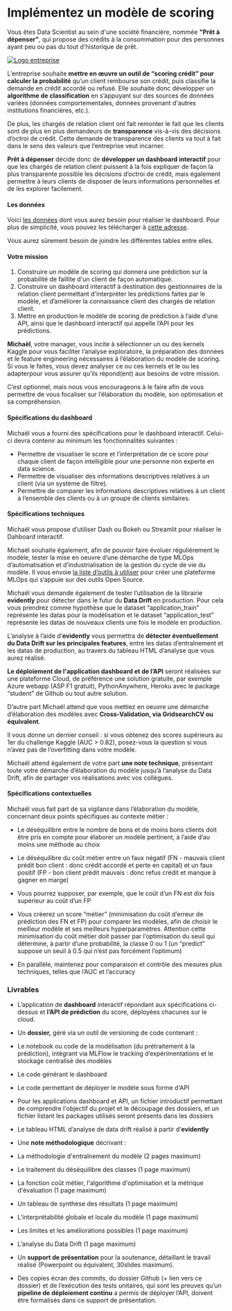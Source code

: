 ﻿
# Implémentez un modèle de scoring
Vous êtes Data Scientist au sein d'une société financière, nommée  **"Prêt à dépenser"**, qui propose des crédits à la consommation pour des personnes ayant peu ou pas du tout d'historique de prêt.

[![Logo entreprise ](https://user.oc-static.com/upload/2019/02/25/15510866018677_logo%20projet%20fintech.png)](https://user.oc-static.com/upload/2019/02/25/15510866018677_logo%20projet%20fintech.png)

L’entreprise souhaite  **mettre en œuvre un outil de “scoring crédit” pour calculer la probabilité** qu’un client rembourse son crédit, puis classifie la demande en crédit accordé ou refusé. Elle souhaite donc développer un  **algorithme de classification**  en s’appuyant sur des sources de données variées (données comportementales, données provenant d'autres institutions financières, etc.).

De plus, les chargés de relation client ont fait remonter le fait que les clients sont de plus en plus demandeurs de  **transparence**  vis-à-vis des décisions d’octroi de crédit. Cette demande de transparence des clients va tout à fait dans le sens des valeurs que l’entreprise veut incarner.

**Prêt à dépenser** décide donc de  **développer un dashboard interactif**  pour que les chargés de relation client puissent à la fois expliquer de façon la plus transparente possible les décisions d’octroi de crédit, mais également permettre à leurs clients de disposer de leurs informations personnelles et de les explorer facilement.

#### **Les données**

Voici  [les données](https://www.kaggle.com/c/home-credit-default-risk/data)  dont vous aurez besoin pour réaliser le dashboard. Pour plus de simplicité, vous pouvez les télécharger à  [cette adresse](https://s3-eu-west-1.amazonaws.com/static.oc-static.com/prod/courses/files/Parcours_data_scientist/Projet+-+Impl%C3%A9menter+un+mod%C3%A8le+de+scoring/Projet+Mise+en+prod+-+home-credit-default-risk.zip).

Vous aurez sûrement besoin de joindre les différentes tables entre elles.

#### **Votre mission**

1.  Construire un modèle de scoring qui donnera une prédiction sur la probabilité de faillite d'un client de façon automatique.
2.  Construire un dashboard interactif à destination des gestionnaires de la relation client permettant d'interpréter les prédictions faites par le modèle, et d’améliorer la connaissance client des chargés de relation client.
3.  Mettre en production le modèle de scoring de prédiction à l’aide d’une API, ainsi que le dashboard interactif qui appelle l’API pour les prédictions.

**Michaël**, votre manager, vous incite à sélectionner un ou des kernels Kaggle pour vous faciliter l’analyse exploratoire, la préparation des données et le feature engineering nécessaires à l’élaboration du modèle de scoring. Si vous le faites, vous devez analyser ce ou ces kernels et le ou les adapterpour vous assurer qu’ils répond(ent) aux besoins de votre mission.

C’est optionnel, mais nous vous encourageons à le faire afin de vous permettre de vous focaliser sur l’élaboration du modèle, son optimisation et sa compréhension.

#### **Spécifications du dashboard**

Michaël vous a fourni des spécifications pour le dashboard interactif. Celui-ci devra contenir au minimum les fonctionnalités suivantes :

-   Permettre de visualiser le score et l’interprétation de ce score pour chaque client de façon intelligible pour une personne non experte en data science.
-   Permettre de visualiser des informations descriptives relatives à un client (via un système de filtre).
-   Permettre de comparer les informations descriptives relatives à un client à l’ensemble des clients ou à un groupe de clients similaires.

#### **Spécifications techniques**

Michaël vous propose d’utiliser Dash ou Bokeh ou Streamlit pour réaliser le Dahboard interactif.

Michaël souhaite également, afin de pouvoir faire évoluer régulièrement le modèle, tester la mise en oeuvre d’une démarche de type MLOps d’automatisation et d’industrialisation de la gestion du cycle de vie du modèle. Il vous envoie  [la liste d’outils à utiliser](https://s3.eu-west-1.amazonaws.com/course.oc-static.com/projects/Data_Scientist_P7/Outils+Open+Source+MLOps.pdf)  pour créer une plateforme MLOps qui s’appuie sur des outils Open Source.

Michaël vous demande également de tester l’utilisation de la librairie  **evidently**  pour détecter dans le futur du  **Data Drift** en production. Pour cela vous prendrez comme hypothèse que le dataset “application_train” représente les datas pour la modélisation et le dataset “application_test” représente les datas de nouveaux clients une fois le modèle en production.

L’analyse à l’aide d’**evidently**  vous permettra de  **détecter éventuellement du Data Drift sur les principales features**, entre les datas d’entraînement et les datas de production, au travers du tableau HTML d’analyse que vous aurez réalisé.

**Le déploiement de l'application dashboard et de l’API**  seront réalisées sur une plateforme Cloud, de préférence une solution gratuite, par exemple Azure webapp (ASP F1 gratuit), PythonAnywhere, Heroku avec le package “student” de Github ou tout autre solution.

D’autre part Michaël attend que vous mettiez en oeuvre une démarche d’élaboration des modèles avec  **Cross-Validation, via GridsearchCV ou équivalent**.

Il vous donne un dernier conseil : si vous obtenez des scores supérieurs au 1er du challenge Kaggle (AUC > 0.82), posez-vous la question si vous n’avez pas de l’overfitting dans votre modèle.

Michaël attend également de votre part  **une note technique**, présentant toute votre démarche d’élaboration du modèle jusqu’à l’analyse du Data Drift, afin de partager vos réalisations avec vos collègues.

#### **Spécifications contextuelles**

Michaël vous fait part de sa vigilance dans l’élaboration du modèle, concernant deux points spécifiques au contexte métier :

-   Le déséquilibre entre le nombre de bons et de moins bons clients doit être pris en compte pour élaborer un modèle pertinent, à l’aide d’au moins une méthode au choix
-   Le déséquilibre du coût métier entre un faux négatif (FN - mauvais client prédit bon client : donc crédit accordé et perte en capital) et un faux positif (FP - bon client prédit mauvais : donc refus crédit et manque à gagner en marge)

-   Vous pourrez supposer, par exemple, que le coût d’un FN est dix fois supérieur au coût d’un FP
-   Vous créerez un score “métier” (minimisation du coût d’erreur de prédiction des FN et FP) pour comparer les modèles, afin de choisir le meilleur modèle et ses meilleurs hyperparamètres. Attention cette minimisation du coût métier doit passer par l’optimisation du seuil qui détermine, à partir d’une probabilité, la classe 0 ou 1 (un “predict” suppose un seuil à 0.5 qui n’est pas forcément l’optimum)
-   En parallèle, maintenez pour comparaison et contrôle des mesures plus techniques, telles que l’AUC et l’accuracy

### Livrables

-   L’application de  **dashboard**  interactif répondant aux spécifications ci-dessus et  **l’API de prédiction**  du score, déployées chacunes sur le cloud.
-   Un  **dossier,** géré via un outil de versioning de code contenant :

-   Le notebook ou code de la modélisation (du prétraitement à la prédiction), intégrant via MLFlow le tracking d’expérimentations et le stockage centralisé des modèles
-   Le code générant le dashboard
-   Le code permettant de déployer le modèle sous forme d'API
-   Pour les applications dashboard et API, un fichier introductif permettant de comprendre l'objectif du projet et le découpage des dossiers, et un fichier listant les packages utilisés seront présents dans les dossiers
-   Le tableau HTML d’analyse de data drift réalisé à partir d’**evidently**

-   Une  **note méthodologique**  décrivant :

-   La méthodologie d'entraînement du modèle (2 pages maximum)
-   Le traitement du déséquilibre des classes (1 page maximum)
-   La fonction coût métier, l'algorithme d'optimisation et la métrique d'évaluation (1 page maximum)
-   Un tableau de synthèse des résultats (1 page maximum)
-   L’interprétabilité globale et locale du modèle (1 page maximum)
-   Les limites et les améliorations possibles (1 page maximum)
-   L’analyse du Data Drift (1 page maximum)

-   Un  **support de présentation**  pour la soutenance, détaillant le travail réalisé (Powerpoint ou équivalent, 30slides maximum).

-   Des copies écran des commits, du dossier Github (+ lien vers ce dossier) et de l’exécution des tests unitaires, qui sont les preuves qu’un  **pipeline de déploiement continu**  a permis de déployer l’API, doivent être formalisés dans ce support de présentation.
